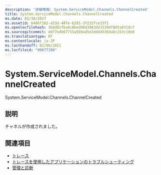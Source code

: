 ```yaml
---
description: '詳細情報: System.ServiceModel.Channels.ChannelCreated'
title: System.ServiceModel.Channels.ChannelCreated
ms.date: 03/30/2017
ms.assetid: 6406f162-a53d-487e-b281-3f232fce15f1
ms.openlocfilehash: 3bbd81fba8c8bedd8d3863d21539df8d5a831dcf
ms.sourcegitcommit: ddf7edb67715a5b9a45e3dd44536dabc153c1de0
ms.translationtype: HT
ms.contentlocale: ja-JP
ms.lasthandoff: 02/06/2021
ms.locfileid: "99677198"
---
```

# <a name="systemservicemodelchannelschannelcreated"></a>System.ServiceModel.Channels.ChannelCreated

System.ServiceModel.Channels.ChannelCreated  
  
## <a name="description"></a>説明  

 チャネルが作成されました。  
  
## <a name="see-also"></a>関連項目

- [トレース](index.md)
- [トレースを使用したアプリケーションのトラブルシューティング](using-tracing-to-troubleshoot-your-application.md)
- [管理と診断](../index.md)
